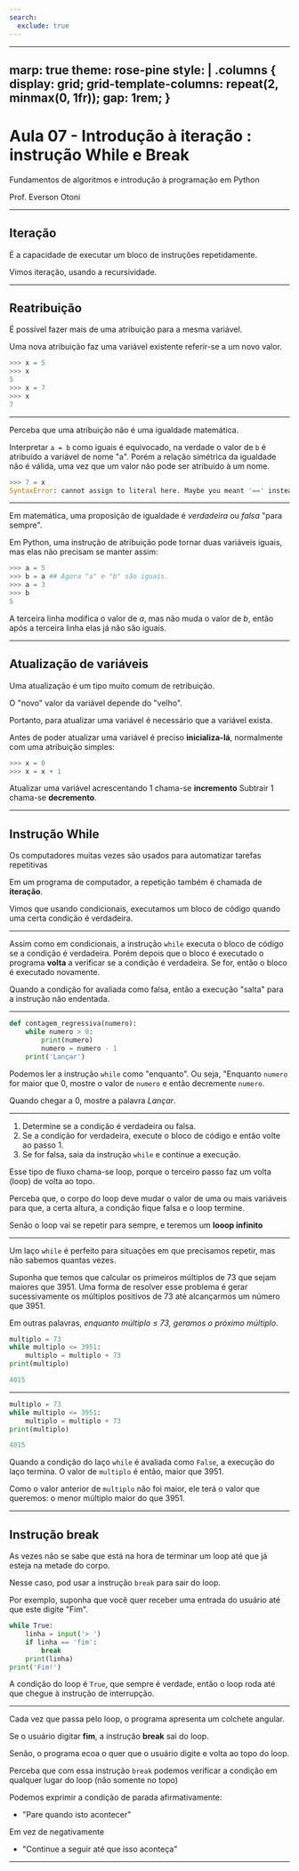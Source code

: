 ```yaml
---
search:
  exclude: true
---
```

---
marp: true
theme: rose-pine
style: |
  .columns {
    display: grid;
    grid-template-columns: repeat(2, minmax(0, 1fr));
    gap: 1rem;
  }
---

# Aula 07 - Introdução à iteração : instrução While e Break
Fundamentos de algoritmos e introdução à programação em Python 

Prof. Everson Otoni

---

## Iteração

É a capacidade de executar um bloco de instruções repetidamente.

Vimos iteração, usando a recursividade.

---

## Reatribuição

É possível fazer mais de uma atribuição para a mesma variável.

Uma nova atribuição faz uma variável existente referir-se a um novo valor.

```python
>>> x = 5
>>> x
5
>>> x = 7
>>> x
7
```
---


Perceba que uma atribuição não é uma igualdade matemática.

Interpretar `a = b` como iguais é equivocado, na verdade o valor de `b` é atribuído a variável de nome "a". Porém a relação simétrica da igualdade não é válida, uma vez que um valor não pode ser atribuído à um nome.

```python
>>> 7 = x
SyntaxError: cannot assign to literal here. Maybe you meant '==' instead of '='?
```
---



Em matemática, uma proposição de igualdade é *verdadeira* ou *falsa* "para sempre".

Em Python, uma instrução de atribuição pode tornar duas variáveis iguais, mas elas não precisam se manter assim:


```python
>>> a = 5
>>> b = a ## Agora "a" e "b" são iguais.
>>> a = 3
>>> b
5
```

A terceira linha modifica o valor de *a*, mas não muda o valor de *b*, então após a terceira linha elas já não são iguais.

---

## Atualização de variáveis

Uma atualização é um tipo muito comum de retribuição.

O "novo" valor da variável depende do "velho".

Portanto, para atualizar uma variável é necessário que a variável exista.

Antes de poder atualizar uma variável é preciso **inicializa-lá**, normalmente com uma atribuição simples:

```python
>>> x = 0
>>> x = x + 1
```

Atualizar uma variável acrescentando 1 chama-se **incremento**
Subtrair 1 chama-se **decremento**.

---

## Instrução While

Os computadores muitas vezes são usados para automatizar tarefas repetitivas

Em um programa de computador, a repetição também é chamada de **iteração**.

Vimos que usando condicionais, executamos um bloco de código quando uma certa condição é verdadeira.

---


Assim como em condicionais, a instrução `while` executa o bloco de código se a condição é verdadeira. Porém depois que o bloco é executado o programa **volta** a verificar se a condição é verdadeira. Se for, então o bloco é executado novamente.

Quando a condição for avaliada como falsa, então a execução "salta" para a instrução não endentada.

---


```Python
def contagem_regressiva(numero):
    while numero > 0:
        print(numero)
        numero = numero - 1
    print('Lançar')
```

Podemos ler a instrução `while` como "enquanto".
Ou seja, "Enquanto `numero` for maior que 0, mostre o valor de `numero` e então decremente `numero`.

Quando chegar a 0, mostre a palavra *Lançar*.

---


1. Determine se a condição é verdadeira ou falsa.
2. Se a condição for verdadeira, execute o bloco de código e então volte ao passo 1.
3. Se for falsa, saia da instrução `while` e continue a execução.


Esse tipo de fluxo chama-se loop, porque o terceiro passo faz um volta (loop) de volta ao topo.

Perceba que, o corpo do loop deve mudar o valor de uma ou mais variáveis para que, a certa altura, a condição fique falsa e o loop termine.

Senão o loop vai se repetir para sempre, e teremos um **looop infinito**

---


Um laço `while` é perfeito para situações em que precisamos repetir, mas não sabemos quantas vezes.

Suponha que temos que calcular os primeiros múltiplos de 73 que sejam maiores que 3951.
Uma forma de resolver esse problema é gerar sucessivamente os múltiplos positivos de 73 até alcançarmos um número que 3951.

Em outras palavras, *enquanto múltiplo ≤ 73, geramos o próximo múltiplo*.

```Python
multiplo = 73
while multiplo <= 3951:
    multiplo = multiplo + 73
print(multiplo)
```

```Python
4015
```
---


```Python
multiplo = 73
while multiplo <= 3951:
    multiplo = multiplo + 73
print(multiplo)
```

```Python
4015
```

Quando a condição do laço `while` é avaliada como `False`, a execução do laço termina. O valor de `multiplo` é então, maior que 3951.

Como o valor anterior de `multiplo` não foi maior, ele terá o valor que queremos: o menor múltiplo maior do que 3951.

---

## Instrução break

As vezes não se sabe que está na hora de terminar um loop até que já esteja na metade do corpo.

Nesse caso, pod usar a instrução `break` para sair do loop.

Por exemplo, suponha que você quer receber uma entrada do usuário até que este digite "Fim". 

```Python
while True:
    linha = input('> ')
    if linha == 'fim':
        break
    print(linha)
print('Fim!')
```

A condição do loop é `True`, que sempre é verdade, então o loop roda até que chegue à instrução de interrupção.

---


Cada vez que passa pelo loop, o programa apresenta um colchete angular.

Se o usuário digitar **fim**, a instrução **break** sai do loop.

Senão, o programa ecoa o quer que o usuário digite e volta ao topo do loop.
 
Perceba que com essa instrução `break` podemos verificar a condição em qualquer lugar do loop (não somente no topo)

Podemos exprimir a condição de parada afirmativamente:
- "Pare quando isto acontecer"

Em vez de negativamente
- "Continue a seguir até que isso aconteça"

---


